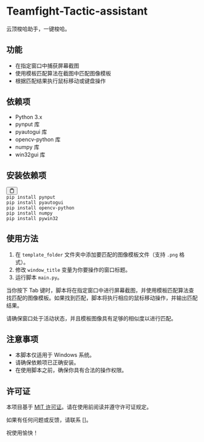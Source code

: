 
<div class="markdown prose w-full break-words dark:prose-invert light"><h1>Teamfight-Tactic-assistant</h1><p>云顶梭哈助手，一键梭哈。</p><h2>功能</h2><ul><li>在指定窗口中捕获屏幕截图</li><li>使用模板匹配算法在截图中匹配图像模板</li><li>根据匹配结果执行鼠标移动或键盘操作</li></ul><h2>依赖项</h2><ul><li>Python 3.x</li><li>pynput 库</li><li>pyautogui 库</li><li>opencv-python 库</li><li>numpy 库</li><li>win32gui 库</li></ul><h2>安装依赖项</h2><pre><div class="bg-black rounded-md mb-4"><div class="flex items-center relative text-gray-200 bg-gray-800 px-4 py-2 text-xs font-sans justify-between rounded-t-md"><span></span><button class="flex ml-auto gap-2"><svg stroke="currentColor" fill="none" stroke-width="2" viewBox="0 0 24 24" stroke-linecap="round" stroke-linejoin="round" class="h-4 w-4" height="1em" width="1em" xmlns="http://www.w3.org/2000/svg"><path d="M16 4h2a2 2 0 0 1 2 2v14a2 2 0 0 1-2 2H6a2 2 0 0 1-2-2V6a2 2 0 0 1 2-2h2"></path><rect x="8" y="2" width="8" height="4" rx="1" ry="1"></rect></svg></button></div><div class="p-4 overflow-y-auto"><code class="!whitespace-pre hljs language-shell">pip install pynput
pip install pyautogui
pip install opencv-python
pip install numpy
pip install pywin32
</code></div></div></pre><h2>使用方法</h2><ol><li>在 <code>template_folder</code> 文件夹中添加要匹配的图像模板文件（支持 <code>.png</code> 格式）。</li><li>修改 <code>window_title</code> 变量为你要操作的窗口标题。</li><li>运行脚本 <code>main.py</code>。</li></ol><p>当你按下 Tab 键时，脚本将在指定窗口中进行屏幕截图，并使用模板匹配算法查找匹配的图像模板。如果找到匹配，脚本将执行相应的鼠标移动操作，并输出匹配结果。</p><p>请确保窗口处于活动状态，并且模板图像具有足够的相似度以进行匹配。</p><h2>注意事项</h2><ul><li>本脚本仅适用于 Windows 系统。</li><li>请确保依赖项已正确安装。</li><li>在使用脚本之前，确保你具有合法的操作权限。</li></ul><h2>许可证</h2><p>本项目基于 <a href="LICENSE" target="_new">MIT 许可证</a>。请在使用前阅读并遵守许可证规定。</p><p>如果有任何问题或反馈，请联系 []。</p><p>祝使用愉快！</p>
